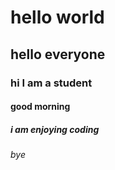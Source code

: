 # hello world
## hello everyone
### hi I am a student
#### good morning 
##### i am enjoying coding
###### bye
